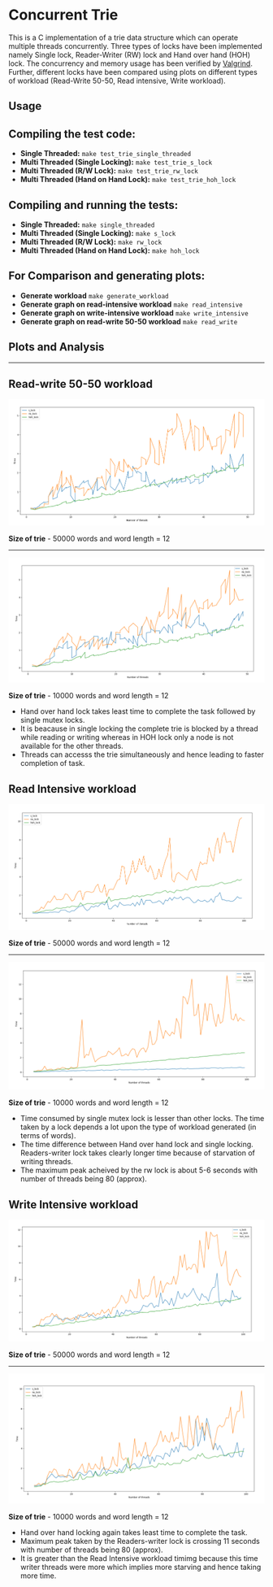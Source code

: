 # Concurrent Trie

This is a C implementation of a trie data structure which can operate multiple threads concurrently. Three types of locks have been implemented namely Single lock, Reader-Writer (RW) lock and Hand over hand (HOH) lock. The concurrency and memory usage has been verified by [Valgrind](https://valgrind.org/). Further, different locks have been compared using plots on different types of workload (Read-Write 50-50, Read intensive, Write workload).

## Usage

## Compiling the test code:
- **Single Threaded:** `make test_trie_single_threaded`
- **Multi Threaded (Single Locking):** `make test_trie_s_lock` 
- **Multi Threaded (R/W Lock):** `make test_trie_rw_lock`
- **Multi Threaded (Hand on Hand Lock):** `make test_trie_hoh_lock`

## Compiling and running the tests:
- **Single Threaded:** `make single_threaded`
- **Multi Threaded (Single Locking):** `make s_lock`
- **Multi Threaded (R/W Lock):** `make rw_lock`
- **Multi Threaded (Hand on Hand Lock):** `make hoh_lock`

## For Comparison and generating plots:
- **Generate workload** `make generate_workload`
- **Generate graph on read-intensive workload** `make read_intensive`
- **Generate graph on write-intensive workload** `make write_intensive`
- **Generate graph on read-write 50-50 workload** `make read_write`

## Plots and Analysis

---

## Read-write 50-50 workload

![alt text](images/read_write.PNG?raw=true)

**Size of trie** - 50000 words and word length = 12

---

![alt text](images/read_write2.PNG?raw=true)

**Size of trie** - 10000 words and word length = 12

- Hand over hand lock takes least time to complete the task followed by single mutex locks. 
- It is beacause in single locking the complete trie is blocked by a thread while reading or writing whereas in HOH lock only a node is not available for the other threads. 
- Threads can accesss the trie simultaneously and hence leading to faster completion of task.


## Read Intensive workload

![alt text](images/read_intensive.PNG?raw=true)

**Size of trie** - 50000 words and word length = 12

---

![alt text](images/read_intensive2.PNG?raw=true)

**Size of trie** - 10000 words and word length = 12

- Time consumed by single mutex lock is lesser than other locks. The time taken by a lock depends a lot upon the type of workload generated (in terms of words).
- The time difference between Hand over hand lock and single locking. Readers-writer lock takes clearly longer time because of starvation of writing threads.
- The maximum peak acheived by the rw lock is about 5-6 seconds with number of threads being 80 (approx).

## Write Intensive workload

![alt text](images/write_intensive.PNG?raw=true)

**Size of trie** - 50000 words and word length = 12

---

![alt text](images/write_intensive2.PNG?raw=true)

**Size of trie** - 10000 words and word length = 12

- Hand over hand locking again takes least time to complete the task.
- Maximum peak taken by the Readers-writer lock is crossing 11 seconds with number of threads being 80 (approx).
- It is greater than the Read Intensive workload timimg because this time writer threads were more which implies more starving and hence taking more time.
